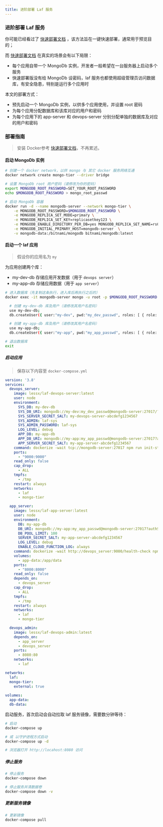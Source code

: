 ```yaml
---
title: 进阶部署 Laf 服务
---
```


### 进阶部署 Laf 服务

你可能已经看过了 [快速部署文档](./quick.md) ，该方法旨在一键快速部署，通常用于预览目的；

而 [快速部署文档](./quick.md) 在真实的场景会有以下局限：

- 每个应用自带一个 MongoDb 实例，开发者一般希望在一台服务器上启动多个服务
- 快速部署版没有给 MongoDb 设密码，laf 服务也都使用超级管理员访问数据库，有安全隐患，特别是运行多个应用时

本文的部署方式：
- 预先启动一个 MongoDb 实例，以供多个应用使用，并设置 root 密码
- 为每个应用分配数据库和该库对应的用户和密码
- 为每个应用下的 app-server 和 devops-server 分别分配单独的数据库及对应的用户和密码


### 部署指南


> 安装 Docker参考 [快速部署文档](./quick.md)，不再累述。

#### 启动 MongoDb 实例

```sh
# 创建一个 docker network，以供 mongo 与 其它 docker 服务网络互通
docker network create mongo-tier --driver bridge

# 设置 MongoDb root 用户密码（请修改为你的密码）
export MONGODB_ROOT_PASSWORD=SET_YOUR_ROOT_PASSWORD
echo $MONGODB_ROOT_PASSWORD > mongo_root_passwd

# 启动 MongoDb 容器
docker run -d --name mongodb-server --network mongo-tier \
    -e MONGODB_ROOT_PASSWORD=$MONGODB_ROOT_PASSWORD \
    -e MONGODB_REPLICA_SET_MODE=primary \
    -e MONGODB_REPLICA_SET_KEY=replicasetkey123 \
    -e MONGODB_ENABLE_DIRECTORY_PER_DB=yes MONGODB_REPLICA_SET_NAME=rs0 \
    -e MONGODB_INITIAL_PRIMARY_HOST=mongodb-server  \
    -v mongodb-data:/bitnami/mongodb bitnami/mongodb:latest
```

#### 启动一个 laf 应用

> 假设你的应用名为 `my`

为应用创建两个库：
- my-dev-db 存储应用开发数据（用于 `devops server`）
- my-app-db 存储应用数据（用于 `app server`）


```sh
# 进入数据库（先复制这条执行，进入库后再执行之后的）
docker exec -it mongodb-server mongo -u root -p $MONGODB_ROOT_PASSWORD

  # 创建 my-dev-db 库及用户（请修改其用户名密码）
  use my-dev-db;
  db.createUser({ user:"my-dev", pwd:"my_dev_passwd", roles: [ { role: "readWrite", db: "my-dev-db" } ]});

  # 创建 my-app-db 库及用户（请修改其用户名密码）
  use my-app-db;
  db.createUser({ user:"my-app", pwd:"my_app_passwd", roles: [ { role: "readWrite", db: "my-app-db" } ]});

# 退出数据库
exit
```

##### 启动应用
> 保存以下内容至 `docker-compose.yml`

```yml
version: '3.8'
services: 
  devops_server:
    image: lessx/laf-devops-server:latest
    user: node
    environment: 
      SYS_DB: my-dev-db
      SYS_DB_URI: mongodb://my-dev:my_dev_passwd@mongodb-server:27017/?authSource=my-dev-db
      SYS_SERVER_SECRET_SALT: my-devops-server-abcdefg1234567
      SYS_ADMIN: laf-sys
      SYS_ADMIN_PASSWORD: laf-sys
      LOG_LEVEL: debug
      APP_DB: my-app-db
      APP_DB_URI: mongodb://my-app:my_app_passwd@mongodb-server:27017?authSource=my-app-db
      APP_SERVER_SECRET_SALT: my-app-server-abcdefg1234567
    command: dockerize -wait tcp://mongodb-server:27017 npm run init-start
    ports:
      - "9000:9000"
    read_only: false
    cap_drop: 
      - ALL
    tmpfs: 
      - /tmp
    restart: always
    networks: 
      - laf
      - mongo-tier

  app_server:
    image: lessx/laf-app-server:latest
    user: node
    environment: 
      DB: my-app-db
      DB_URI: mongodb://my-app:my_app_passwd@mongodb-server:27017?authSource=my-app-db
      DB_POOL_LIMIT: 100
      SERVER_SECRET_SALT: my-app-server-abcdefg1234567
      LOG_LEVEL: debug
      ENABLE_CLOUD_FUNCTION_LOG: always
    command: dockerize -wait http://devops_server:9000/health-check npm run init-start
    volumes:
      - app-data:/app/data
    ports:
      - "8000:8000"
    read_only: false
    depends_on: 
      - devops_server
    cap_drop: 
      - ALL
    tmpfs: 
      - /tmp
    restart: always
    networks: 
      - laf
      - mongo-tier

  devops_admin:
    image: lessx/laf-devops-admin:latest
    depends_on: 
      - app_server
      - devops_server
    ports: 
      - 8080:80
    networks: 
      - laf

networks:
  laf:
  mongo-tier:
    external: true
      
volumes:
  app-data:
  db-data:
```

启动服务，首次启动会自动拉取 laf 服务镜像，需要数分钟等待：

```sh
# 启动
docker-compose up

# 或 以守护进程方式启动
docker-compose up -d

# 浏览器打开 http://locahost:8080 访问
```


##### 停止服务

```sh
# 停止服务
docker-compose down

# 停止服务并清数据卷
docker-compose down -v
```

##### 更新服务镜像

```sh
# 更新镜像
docker-compose pull
```
